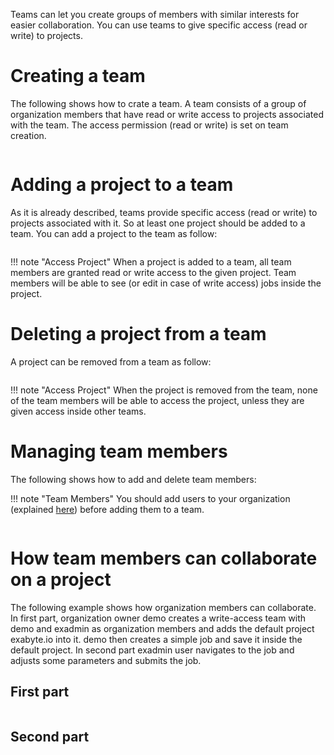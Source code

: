 <!-- by MM -->

Teams can let you create groups of members with similar interests for easier collaboration. You can use teams to give specific access (read or write) to projects.

# Creating a team

The following shows how to crate a team. A team consists of a group of organization members that have read or write access to projects associated with the team. The access permission (read or write) is set on team creation.

<img data-gifffer="/images/organization-create-team.gif">

# Adding a project to a team

As it is already described, teams provide specific access (read or write) to projects associated with it. So at least one project should be added to a team. You can add a project to the team as follow:

<img data-gifffer="/images/organization-add-project-to-team.gif">

!!! note "Access Project"
    When a project is added to a team, all team members are granted read or write access to the given project. Team members will be able to see (or edit in case of write access) jobs inside the project.

# Deleting a project from a team

A project can be removed from a team as follow:

<img data-gifffer="/images/organization-remove-project-from-team.gif">

!!! note "Access Project"
    When the project is removed from the team, none of the team members will be able to access the project, unless they are given access inside other teams. 

# Managing team members

The following shows how to add and delete team members:

!!! note "Team Members"
    You should add users to your organization (explained [here](overview#adding-a-member-to-organization)) before adding them to a team.

<img data-gifffer="/images/organization-team-manage-users.gif">

# How team members can collaborate on a project

The following example shows how organization members can collaborate. In first part, organization owner demo creates a write-access team with demo and exadmin as organization members and adds the default project exabyte.io into it. demo then creates a simple job and save it inside the default project. In second part exadmin user navigates to the job and adjusts some parameters and submits the job.

## First part

<img data-gifffer="/images/organization-collaborate-on-job-1.gif">

## Second part

<img data-gifffer="/images/organization-collaborate-on-job-2.gif">

